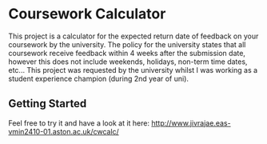 # Coursework Calculator

This project is a calculator for the expected return date of feedback on your coursework by the university. The policy for the university states that all coursework receive feedback within 4 weeks after the submission date, however this does not include weekends, holidays, non-term time dates, etc... This project was requested by the university whilst I was working as a student experience champion (during 2nd year of uni).

## Getting Started
Feel free to try it and have a look at it here: http://www.jivrajae.eas-vmin2410-01.aston.ac.uk/cwcalc/
